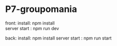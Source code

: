 # P7-groupomania
front: install: npm install  
 server start : npm run dev
 
back: install: npm install
  server start : npm run start
